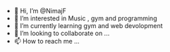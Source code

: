 - 👋 Hi, I’m @NimajF
- 👀 I’m interested in Music , gym and programming
- 🌱 I’m currently learning gym and web devolopment
- 💞️ I’m looking to collaborate on ...
- 📫 How to reach me ...

<!---
NimajF/NimajF is a ✨ special ✨ repository because its `README.md` (this file) appears on your GitHub profile.
You can click the Preview link to take a look at your changes.
--->
